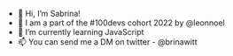 - 👋 Hi, I’m Sabrina!
- 👀 I am a part of the #100devs cohort 2022 by @leonnoel
- 🌱 I’m currently learning JavaScript
- 📫 You can send me a DM on twitter - @brinawitt

<!---
sabrinawitt/sabrinawitt is a ✨ special ✨ repository because its `README.md` (this file) appears on your GitHub profile.
You can click the Preview link to take a look at your changes.
--->
